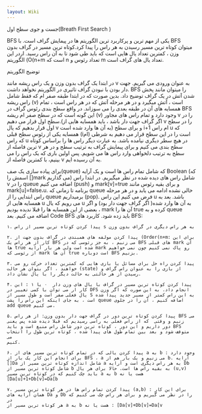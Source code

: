 ```yaml
---
layout: Wiki
---
```


جست و جوی سطح اول(Breath First Search )

BFS یکی از مهم ترین و پرکاربرد ترین الگوریتم ها در پیمایش گراف است. با BFS میتوان کوتاه ترین مسیر رسیدن به هر راس را پیدا کرد.کوتاه ترین مسیر در گراف بدون وزن ، کمترین تعداد یال هایی است که باید طی شود تا به آن راس رسید. اردر این الگوریتم (O(n+m است که n تعداد رئوس و m تعداد یال های گراف است.

توضیح الگوریتم

در ابتدا یک گراف بدون وزن و یک راس ریشه مانند v به عنوان ورودی می گیریم. جهت دار بودن با نبودن گراف تاثیری در الگوریتم نخواهد داشت.
BFS را میتوان مانند پخش شدن آتش در یک گراف توضیح داد. بدین صورت که در ابتدا طبقه صفر ام که فقط شامل راس ریشه (v) است ، آتش میگیرد و در هر مرحله آتش که در هر راس است ، تمام همسایه های آن در طبقه بعدی را می سوزاند.
در واقع سطح بندی رئوس گراف در BFS این گونه است که در سطح صفر ام ریشه (v) وجود دارد و تمام راس های مجاور v را در سطح اول قرار می دهیم.(اگر گراف جهت دار باشد ، باید همسایه هایی از v را در سطح اول قرار بدهیم که یال v به آن ها وارد شده است)
و برای سطح i+1 ام راس u که همسایه یکی از رئوس سطح قبلی (iام) است را در این سطح قرار می دهیم به شرطی که راس u در هیچ سطر دیگری نیامده باشد. به عبارت دیگر راس ها را براساس کوتاه ترین فاصله از v سطح بندی می کنیم و برای پیمایش گراف به ترتیب سطح و در هر سطح به ترتیب دلخواهی وارد راس ها می شویم. پس اولین باری که یک راس را می بینیم، با کمترین فاصله از v به آن رسیده ایم.

برای پیاده سازی یک صف(queue) که شامل تمام راس ها است و یک آرایه Boolean (که اسمش را []mark می گذاریم) شامل راس های دیده شده در نظر میگیریم.
در ابتدا راس v را در queue اضافه می کنیم (push) و mark[v]=true و برای بقیه رئوس مانند mark[u]=false،u.
برنامه تا زمانی که  queue خالی نشده ادامه می یابد و در هر مرحله راس ابتدایی را از queue برمیداریم (pop).
فرض می کنیم این راس u باشد. بعد به همسایه هایی از u می رویم که یال u به آن ها وارد شده( اگر گراف جهت دار بود) و اگر بعضی از این همسایه ها را قبلا ندیده بودیم ، mark آن ها را true کرده و به queue اضافه می کنیم.
بعد Code BFS باید زده شود.
کاربرد های BFS:

    ۱. پیدا کردن کوتاه ترین مسیر از راس s به هر راس دیگری در گراف بدون وزن

    ۲. پیدا کردن مولفه های همبندی در گراف بدون جهت از (Order(n+m: برای این کار از هر راس یک BFS می زنیم ، به جز رئوسی که در BFS های قبلی mark آن 
    ها true شده است ولی هر بار آرایه mark رو پاک نمی کنیم چون نمی خواهیم از رئوسی که mark آن ها true است دوباره BFS بزنیم.

    ۳. پیدا کردن راه حل برای مسائل یا بازی هایی که کمترین تعداد حرکت رو می خواهند ، اگر بتوان هر حالت (state) از بازی را به عنوان راس گراف و 
    رسیدن از هر حالتی به حالت دیگر را با یال نشان داد.

    ۴. پیدا کردن کوتاه ترین مسیر در گراف با یال های وزن دار  ۰ یا ۱ : این کار ار می توان با کمی تغییر در DFS انجام داد. به این صورت که اگر وزن 
    یال فعلی صفر است و طول مسیر از S به این راس کمتر از مسیر جدید پیدا شده است ، به جای اینکه این راس را پشت queue اضافه کنیم ، آن را در جلوی 
    add queue می کنیم.

    ۵. پیدا کردن کوتاه ترین دور در گراف جهت دار بدون وزن: از هر راس BFS می زنیم و وقتی  که از راس فعلی به راسی رسیدیم که قبلا دیده شده پس یعنی 
    دور داریم و این دور ، کوتاه ترین دور شامل راس منبع است و باید BFS متوقف شود و بعد بین تمام طول های پیدا شده ، کوتاه ترین طول را انتخاب می 
    کنیم.
 
    ۶. پیدا کردن یالی که در تمام کوتاه ترین مسیر های از a به b وجود دارد : برای انجام این کار یک بار از BFS ، a می زنیم و یک بار هم از b. آرایه 
    []Da شامل اندازه کوتاه ترین مسیر از a به هر راس دیگری است و آرایه Db شامل کوتاه ترین مسیر از b به بقیه راس ها است. حالا برای هر یال (u,v) 
    باید چک کنیم که در کوتاه ترین مسیر a به b هست یا نه [Da[u]+1+Db[v]=Da[b

    ۷. پیدا کردن تمام راس ها در هر کوتاه ترین مسیر (a,b) : برای این کار همان آرایه های Da و Db را در نظر می گیریم و برای هر راس چک می کنیم که در 
    هر کوتاه ترین مسیر از a به b هست یا نه : [Da[v]+Db[v]=Da[v

